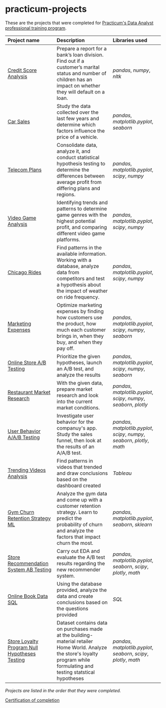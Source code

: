 # practicum-projects
These are the projects that were completed for [Practicum's Data Analyst professional training program](https://practicum.yandex.com/data-analyst/).

| Project name | Description | Libraries used | 
| :---------------------- | :---------------------- | :---------------------- |
| [Credit Score Analysis](credit_score) | Prepare a report for a bank’s loan division. Find out if a customer’s marital status and number of children has an impact on whether they will default on a loan. | *pandas*, *numpy*, *nltk* |
| [Car Sales](car_sales) | Study the data collected over the last few years and determine which factors influence the price of a vehicle. | *pandas*, *matplotlib.pyplot*, *seaborn* |
| [Telecom Plans](telecom_plans) | Consolidate data, analyze it, and conduct statistical hypothesis testing to determine the differences between average profit from differing plans and regions. | *pandas*, *matplotlib.pyplot*, *scipy*, *numpy* |
| [Video Game Analysis](video_game) | Identifying trends and patterns to determine game genres with the highest potential profit, and comparing different video game platforms. | *pandas*, *matplotlib.pyplot*, *scipy*, *numpy* |
| [Chicago Rides](chicago_rides) | Find patterns in the available information. Working with a database, analyze data from competitors and test a hypothesis about the impact of weather on ride frequency. | *pandas*, *matplotlib.pyplot*, *scipy*, *numpy* |
| [Marketing Expenses](marketing_expenses) | Optimize marketing expenses by finding how customers use the product, how much each customer brings in, when they buy, and when they pay off. | *pandas*, *matplotlib.pyplot*, *scipy*, *numpy*, *seaborn* |
| [Online Store A/B Testing](online_store) | Prioritize the given hypotheses, launch an A/B test, and analyze the results | *pandas*, *matplotlib.pyplot*, *scipy*, *numpy*, *seaborn* |
| [Restaurant Market Research](restaurant_research) | With the given data, prepare market research and look into the current market conditions. | *pandas*, *matplotlib.pyplot*, *scipy*, *numpy*, *seaborn*, *plotly* |
| [User Behavior A/A/B Testing](user_font) | Investigate user behavior for the companuy's app. Study the sales funnel, then look at the results of an A/A/B test.  | *pandas*, *matplotlib.pyplot*, *scipy*, *numpy*, *seaborn*, *plotly*, *math* |
| [Trending Videos Analysis](trending_videos) | Find patterns in videos that trended and draw conclusions based on the dashboard created  | *Tableau* |
| [Gym Churn Retention Strategy ML](gym_churn) | Analyze the gym data and come up with a customer retention strategy. Learn to predict the probability of churn and analyze the factors that impact churn the most. | *pandas*, *matplotlib.pyplot*, *seaborn*, *sklearn* |
| [Store Recommendation System AB Testing](recommendation_system) | Carry out EDA and evaluate the A/B test results regarding the new recommender system. | *pandas*, *matplotlib.pyplot*, *seaborn*, *scipy*, *plotly*, *math* |
| [Online Book Data SQL](book_data) | Using the database provided, analyze the data and create conclusions based on the questions provided | *SQL* |
| [Store Loyalty Program Null Hypotheses Testing](loyalty_program) | Dataset contains data on purchases made at the building-material retailer Home World. Analyze the store's loyalty program while formulating and testing statstical hypotheses | *pandas*, *matplotlib.pyplot*, *seaborn*, *scipy*, *plotly*, *math* |

*Projects are listed in the order that they were completed.*

[Certification of completion](http://code.s3.yandex.net/practicum_certificate/DA/16/Gabriel_Hu.pdf)
